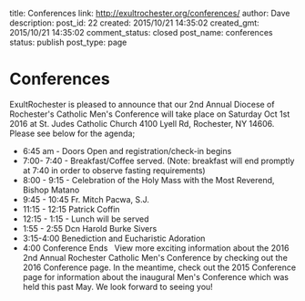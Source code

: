 title: Conferences
link: http://exultrochester.org/conferences/
author: Dave
description: 
post_id: 22
created: 2015/10/21 14:35:02
created_gmt: 2015/10/21 14:35:02
comment_status: closed
post_name: conferences
status: publish
post_type: page

# Conferences

ExultRochester is pleased to announce that our 2nd Annual Diocese of Rochester's Catholic Men's Conference will take place on Saturday Oct 1st 2016 at St. Judes Catholic Church 4100 Lyell Rd, Rochester, NY 14606. Please see below for the agenda;  

  * 6:45 am - Doors Open and registration/check-in begins
  * 7:00- 7:40 - Breakfast/Coffee served. (Note: breakfast will end promptly at 7:40 in order to observe fasting requirements)
  * 8:00 - 9:15 - Celebration of the Holy Mass with the Most Reverend, Bishop Matano
  * 9:45 - 10:45 Fr. Mitch Pacwa, S.J.
  * 11:15 - 12:15 Patrick Coffin
  * 12:15 - 1:15 - Lunch will be served
  * 1:55 - 2:55 Dcn Harold Burke Sivers
  * 3:15-4:00 Benediction and Eucharistic Adoration
  * 4:00 Conference Ends
  View more exciting information about the 2016 2nd Annual Rochester Catholic Men's Conference by checking out the 2016 Conference page. In the meantime, check out the 2015 Conference page for information about the inaugural Men's Conference which was held this past May. We look forward to seeing you!